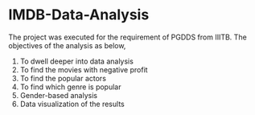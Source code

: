 # IMDB-Data-Analysis
The project was executed for the requirement of PGDDS from IIITB. The objectives of the analysis as below, 
1) To dwell deeper into data analysis 
2) To find the movies with negative profit 
3) To find the popular actors 
4) To find which genre is popular 
5) Gender-based analysis 
6) Data visualization of the results
